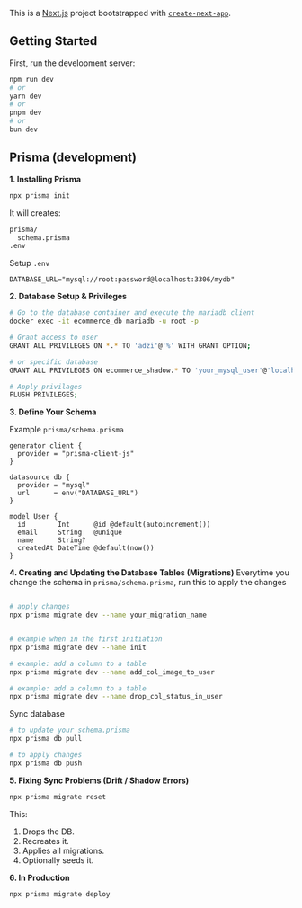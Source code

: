 This is a [Next.js](https://nextjs.org) project bootstrapped with [`create-next-app`](https://nextjs.org/docs/app/api-reference/cli/create-next-app).

## Getting Started

First, run the development server:

```bash
npm run dev
# or
yarn dev
# or
pnpm dev
# or
bun dev
```


## Prisma (development)

**1. Installing Prisma**

```bash
npx prisma init
```

It will creates:
```bash
prisma/
  schema.prisma
.env
```

Setup `.env`
```
DATABASE_URL="mysql://root:password@localhost:3306/mydb"
```

**2. Database Setup & Privileges**
```bash
# Go to the database container and execute the mariadb client
docker exec -it ecommerce_db mariadb -u root -p

# Grant access to user
GRANT ALL PRIVILEGES ON *.* TO 'adzi'@'%' WITH GRANT OPTION;

# or specific database
GRANT ALL PRIVILEGES ON ecommerce_shadow.* TO 'your_mysql_user'@'localhost';

# Apply privilages
FLUSH PRIVILEGES;
```

**3. Define Your Schema**

Example `prisma/schema.prisma`

```prisma
generator client {
  provider = "prisma-client-js"
}

datasource db {
  provider = "mysql"
  url      = env("DATABASE_URL")
}

model User {
  id        Int      @id @default(autoincrement())
  email     String   @unique
  name      String?
  createdAt DateTime @default(now())
}

```

**4. Creating and Updating the Database Tables (Migrations)**
Everytime you change the schema in `prisma/schema.prisma`, run this to apply the changes

```bash

# apply changes
npx prisma migrate dev --name your_migration_name


# example when in the first initiation
npx prisma migrate dev --name init

# example: add a column to a table
npx prisma migrate dev --name add_col_image_to_user

# example: add a column to a table
npx prisma migrate dev --name drop_col_status_in_user

```

Sync database
```bash
# to update your schema.prisma
npx prisma db pull

# to apply changes
npx prisma db push
```

**5. Fixing Sync Problems (Drift / Shadow Errors)**

```bash
npx prisma migrate reset
```
This:
1. Drops the DB.
2. Recreates it.
3. Applies all migrations.
4. Optionally seeds it.

**6. In Production**
```bash
npx prisma migrate deploy
```
